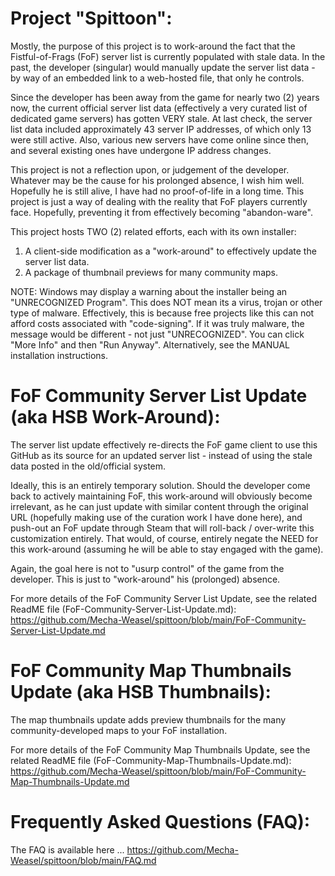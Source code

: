Project "Spittoon":
==================
Mostly, the purpose of this project is to work-around the fact that the Fistful-of-Frags (FoF) server list is currently populated with stale data.  In the past, the developer (singular) would manually update the server list data - by way of an embedded link to a web-hosted file, that only he controls.

Since the developer has been away from the game for nearly two (2) years now, the current official server list data (effectively a very curated list of dedicated game servers) has gotten VERY stale.  At last check, the server list data included approximately 43 server IP addresses, of which only 13 were still active. Also, various new servers have come online since then, and several existing ones have undergone IP address changes.

This project is not a reflection upon, or judgement of the developer.  Whatever may be the cause for his prolonged absence, I wish him well.  Hopefully he is still alive, I have had no proof-of-life in a long time.  This project is just a way of dealing with the reality that FoF players currently face.  Hopefully, preventing it from effectively becoming "abandon-ware".

This project hosts TWO (2) related efforts, each with its own installer:
1) A client-side modification as a "work-around" to effectively update the server list data.
2) A package of thumbnail previews for many community maps.

NOTE: Windows may display a warning about the installer being an "UNRECOGNIZED Program". This does NOT mean its a virus, trojan or other type of malware. Effectively, this is because free projects like this can not afford costs associated with "code-signing". If it was truly malware, the message would be different - not just "UNRECOGNIZED". You can click "More Info" and then "Run Anyway". Alternatively, see the MANUAL installation instructions.

FoF Community Server List Update (aka HSB Work-Around):
======================================================
The server list update effectively re-directs the FoF game client to use this GitHub as its source for an updated server list - instead of using the stale data posted in the old/official system.  

Ideally, this is an entirely temporary solution.  Should the developer come back to actively maintaining FoF, this work-around will obviously become irrelevant, as he can just update with similar content through the original URL (hopefully making use of the curation work I have done here), and push-out an FoF update through Steam that will roll-back / over-write this customization entirely.  That would, of course, entirely negate the NEED for this work-around (assuming he will be able to stay engaged with the game).

Again, the goal here is not to "usurp control" of the game from the developer.  This is just to "work-around" his (prolonged) absence.

For more details of the FoF Community Server List Update, see the related ReadME file (FoF-Community-Server-List-Update.md):
https://github.com/Mecha-Weasel/spittoon/blob/main/FoF-Community-Server-List-Update.md

FoF Community Map Thumbnails Update (aka HSB Thumbnails):
========================================================
The map thumbnails update adds preview thumbnails for the many community-developed maps to your FoF installation.

For more details of the FoF Community Map Thumbnails Update, see the related ReadME file (FoF-Community-Map-Thumbnails-Update.md):
https://github.com/Mecha-Weasel/spittoon/blob/main/FoF-Community-Map-Thumbnails-Update.md

Frequently Asked Questions (FAQ):
================================
The FAQ is available here ...
https://github.com/Mecha-Weasel/spittoon/blob/main/FAQ.md
